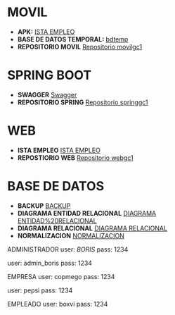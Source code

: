 # MOVIL
- **APK:** [ISTA EMPLEO](https://github.com/Boxvi/archivos/tree/main/Movil/APK)
- **BASE DE DATOS TEMPORAL:** [bdtemp](https://github.com/Boxvi/archivos/tree/main/Movil/BASETEMPORAL)
- **REPOSITORIO MOVIL** [Repositorio movilgc1](https://github.com/Boxvi/movilgc1.git)

# SPRING BOOT
- **SWAGGER** [Swagger](http://springgc1-env.eba-mf2fnuvf.us-east-1.elasticbeanstalk.com/swagger-ui/index.html)
- **REPOSITORIO SPRING** [Repositorio springgc1](https://github.com/Boxvi/springgc1.git)

# WEB
- **ISTA EMPLEO** [ISTA EMPLEO]()
- **REPOSTIORIO WEB** [Repositorio webgc1](https://github.com/Boxvi/webgc1.git)

# BASE DE DATOS
- **BACKUP** [BACKUP](https://github.com/Boxvi/archivos/tree/main/Base%20de%20Datos/backup)
- **DIAGRAMA ENTIDAD RELACIONAL** [DIAGRAMA ENTIDAD%20RELACIONAL](https://github.com/Boxvi/archivos/blob/main/Base%20de%20Datos/DIAGRAMA%20Entidad-Relaci%C3%B3n.drawio.png)
- **DIAGRAMA RELACIONAL** [DIAGRAMA RELACIONAL](https://github.com/Boxvi/archivos/blob/main/Base%20de%20Datos/DIAGRAMA%20Relacional.drawio.png)
- **NORMALIZACION** [NORMALIZACION](https://github.com/Boxvi/archivos/blob/main/Base%20de%20Datos/DIAGRAMA%20Normalizado.drawio.png)

ADMINISTRADOR
user: _BORIS_
pass: 1234

user: admin_boris
pass: 1234


EMPRESA
user: copmego
pass: 1234

user: pepsi
pass: 1234


EMPLEADO
user: boxvi
pass: 1234
